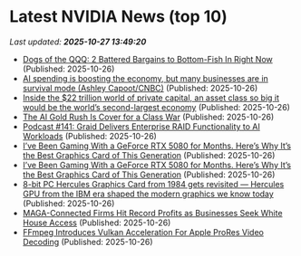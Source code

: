 # Latest NVIDIA News (top 10)
_Last updated: **2025-10-27 13:49:20**_

- [Dogs of the QQQ: 2 Battered Bargains to Bottom-Fish In Right Now](https://biztoc.com/x/faaa714e2dac431e) (Published: 2025-10-26)
- [AI spending is boosting the economy, but many businesses are in survival mode (Ashley Capoot/CNBC)](https://www.memeorandum.com/251026/p12) (Published: 2025-10-26)
- [Inside the $22 trillion world of private capital, an asset class so big it would be the world’s second-largest economy](https://fortune.com/2025/10/26/what-is-private-capital-credit-22-trillion-industry-equity-debt/) (Published: 2025-10-26)
- [The AI Gold Rush Is Cover for a Class War](https://jacobin.com/2025/10/artificial-intelligence-big-tech-labor/) (Published: 2025-10-26)
- [Podcast #141: Graid Delivers Enterprise RAID Functionality to AI Workloads](https://www.storagereview.com/podcast/podcast-141-graid-delivers-enterprise-raid-functionality-to-ai-workloads) (Published: 2025-10-26)
- [I’ve Been Gaming With a GeForce RTX 5080 for Months. Here’s Why It’s the Best Graphics Card of This Generation](https://uk.pcmag.com/graphics-cards/160926/ive-been-gaming-with-a-geforce-rtx-5080-for-months-heres-why-its-the-best-graphics-card-of-this-gene) (Published: 2025-10-26)
- [I’ve Been Gaming With a GeForce RTX 5080 for Months. Here’s Why It’s the Best Graphics Card of This Generation](https://me.pcmag.com/en/graphics-cards/33112/ive-been-gaming-with-a-geforce-rtx-5080-for-months-heres-why-its-the-best-graphics-card-of-this-gene) (Published: 2025-10-26)
- [8-bit PC Hercules Graphics Card from 1984 gets revisited — Hercules GPU from the IBM era shaped the modern graphics we know today](https://www.tomshardware.com/pc-components/gpus/8-bit-pc-hercules-graphics-card-from-1984-gets-revisited-learn-how-a-hercules-gpu-from-the-ibm-era-shaped-the-modern-graphics-we-know-today) (Published: 2025-10-26)
- [MAGA-Connected Firms Hit Record Profits as Businesses Seek White House Access](https://www.ibtimes.com/maga-connected-firms-hit-record-profits-businesses-seek-white-house-access-3788435) (Published: 2025-10-26)
- [FFmpeg Introduces Vulkan Acceleration For Apple ProRes Video Decoding](https://www.phoronix.com/news/Vulkan-Apple-ProRes-Decode) (Published: 2025-10-26)
